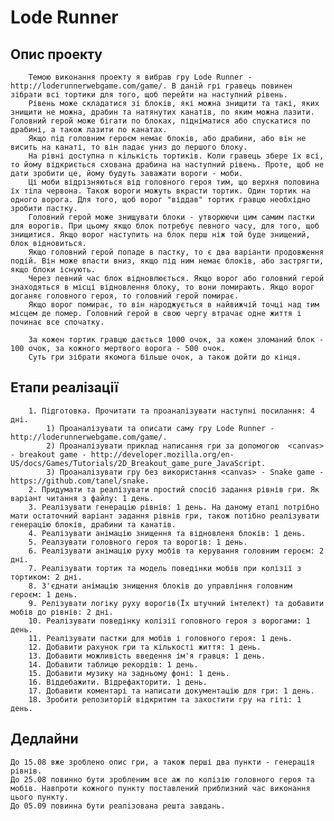 # Lode Runner

## Опис проекту
		Темою виконання проекту я вибрав гру Lode Runner - http://loderunnerwebgame.com/game/. В даній грі гравець повинен зібрати всі тортики для того, щоб перейти на наступний рівень.
		Рівень може складатися зі блоків, які можна знищити та такі, яких знищити не можна, драбин та натянутих канатів, по яким можна лазити. Головний герой може бігати по блоках, підніматися або спускатися по драбині, а також лазити по канатах.
		Якщо під головним героєм немає блоків, або драбини, або він не висить на канаті, то він падає униз до першого блоку.
		На рівні доступна n кількість тортиків. Коли гравець збере їх всі, то йому відкриється схована драбина на наступний рівень. Проте, щоб не дати зробити це, йому будуть заважати вороги - моби.
		Ці моби відрізняються від головного героя тим, що верхня половина їх тіла червона. Також вороги можуть вкрасти тортик. Один тортик на одного ворога. Для того, щоб ворог "віддав" тортик гравцю необхідно зробити пастку.
		Головний герой може знищувати блоки - утворюючи цим самим пастки для ворогів. При цьому якщо блок потребує певного часу, для того, щоб знищитися. Якщо ворог наступить на блок перш ніж той буде знищений, блок відновиться.
		Якщо головний герой попаде в пастку, то є два варіанти продовження подій. Він може впасти вниз, якщо під ним немає блоків, або застрягти, якщо блоки існують. 
		Через певний час блок відновлюється. Якщо ворог або головний герой  знаходяться в місці відновлення блоку, то вони помирають. Якщо ворог доганяє головного героя, то головний герой помирає.
		Якщо ворог помирає, то він народжується в найвижчій точці над тим місцем де помер. Головний герой в свою чергу втрачає одне життя і починає все спочатку. 
		
		За кожен тортик гравцю дається 1000 очок, за кожен зломаний блок - 100 очок, за кожного мертвого ворога - 500 очок.
		Суть гри зібрати якомога більше очок, а також дойти до кінця.
		
## Етапи реалізації
		1. Підготовка. Прочитати та проаналізувати наступні посилання: 4 дні.
			1) Проаналізувати та описати саму гру Lode Runner - http://loderunnerwebgame.com/game/.
			2) Проаналізувати приклад написання гри за допомогою  <canvas> - breakout game - http://developer.mozilla.org/en-US/docs/Games/Tutorials/2D_Breakout_game_pure_JavaScript.
			3) Проаналізувати гру без використання <canvas> - Snake game - https://github.com/tanel/snake.
		2. Придумати та реалізувати простий спосіб задання рівнів гри. Як варіант читання з файлу: 1 день.
		3. Реалізувати генерацію рівнів: 1 день. На даному етапі потрібно мати остаточний варіант задання рівнів гри, також потібно реалізувати генерацію блоків, драбини та канатів.
		4. Реалізувати анімацію знищення та відновленя блоків: 1 день.
		5. Реалзувати головного героя та ворогів: 1 день.
		6. Реалізувати анімацію руху мобів та керування головним героєм: 2 дні.
		7. Реалізувати тортик та модель поведінки мобів при колізії з тортиком: 2 дні.
		8. З'єднати анімацію знищення блоків до управління головним героєм: 1 день.
		9. Релізувати логіку руху ворогів(Їх штучний інтелект) та добавити мобів до рівнів: 2 дні.
		10. Реалізувати поведінку колізії головного героя з ворогами: 1 день.
		11. Реалізувати пастки для мобів і головного героя: 1 день.
		12. Добавити рахунок гри та кількості життя: 1 день.
		13. Добавити можливість введення ім'я гравця: 1 день.
		14. Добавити таблицю рекордів: 1 день.
		15. Добавити музику на задньому фоні: 1 день.
		16. Віддебажити. Відрефакторити. 1 день.
		17. Добавити коментарі та написати документацію для гри: 1 день.
		18. Зробити репозиторій відкритим та захостити гру на гіті: 1 день.
		
##  Дедлайни

	До 15.08 вже зроблено опис гри, а також перші два пункти - генерація рівнів.
	До 25.08 повинно бути зробленим все аж по колізію головного героя та мобів. Навпроти кожного пункту поставлений приблизний час виконання цього пункту.
	До 05.09 повинна бути реалізована решта завдань.